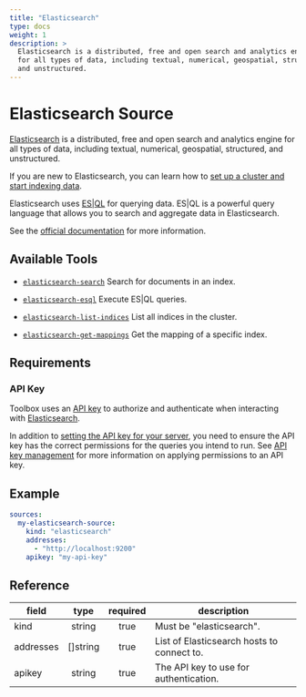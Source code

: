 ```yaml
---
title: "Elasticsearch"
type: docs
weight: 1
description: >
  Elasticsearch is a distributed, free and open search and analytics engine 
  for all types of data, including textual, numerical, geospatial, structured, 
  and unstructured.
---
```


# Elasticsearch Source

[Elasticsearch][elasticsearch-docs] is a distributed, free and open search and analytics engine
for all types of data, including textual, numerical, geospatial, structured,
and unstructured.

If you are new to Elasticsearch, you can learn how to 
[set up a cluster and start indexing data][elasticsearch-quickstart].

Elasticsearch uses [ES|QL][elasticsearch-esql] for querying data. ES|QL
is a powerful query language that allows you to search and aggregate data in
Elasticsearch.

See the [official documentation](https://www.elastic.co/guide/en/elasticsearch/reference/current/index.html) for more information.

[elasticsearch-docs]: https://www.elastic.co/guide/en/elasticsearch/reference/current/index.html
[elasticsearch-quickstart]: https://www.elastic.co/guide/en/elasticsearch/reference/current/getting-started.html
[elasticsearch-esql]: https://www.elastic.co/guide/en/elasticsearch/reference/current/esql.html

## Available Tools

- [`elasticsearch-search`](../tools/elasticsearch/elasticsearch-search.md)
  Search for documents in an index.

- [`elasticsearch-esql`](../tools/elasticsearch/elasticsearch-esql.md)
  Execute ES|QL queries.

- [`elasticsearch-list-indices`](../tools/elasticsearch/elasticsearch-list-indices.md)
  List all indices in the cluster.

- [`elasticsearch-get-mappings`](../tools/elasticsearch/elasticsearch-get-mappings.md)
  Get the mapping of a specific index.

## Requirements

### API Key

Toolbox uses an [API key][api-key] to authorize and authenticate when
interacting with [Elasticsearch][elasticsearch-docs].

In addition to [setting the API key for your server][set-api-key], you need to
ensure the API key has the correct permissions for the queries you intend to
run. See [API key management][api-key-management] for more information on
applying permissions to an API key.

[api-key]: https://www.elastic.co/guide/en/elasticsearch/reference/current/security-api-create-api-key.html
[set-api-key]: https://www.elastic.co/guide/en/elasticsearch/reference/current/security-api-create-api-key.html
[api-key-management]: https://www.elastic.co/guide/en/elasticsearch/reference/current/security-api-get-api-key.html

## Example

```yaml
sources:
  my-elasticsearch-source:
    kind: "elasticsearch"
    addresses:
      - "http://localhost:9200"
    apikey: "my-api-key"
```

## Reference

| **field** | **type** | **required** | **description**                                                               |
|-----------|:--------:|:------------:|-------------------------------------------------------------------------------|
| kind      |  string  |     true     | Must be "elasticsearch".                                                      |
| addresses | []string |     true     | List of Elasticsearch hosts to connect to.                                    |
| apikey    |  string  |     true     | The API key to use for authentication.                                        |
